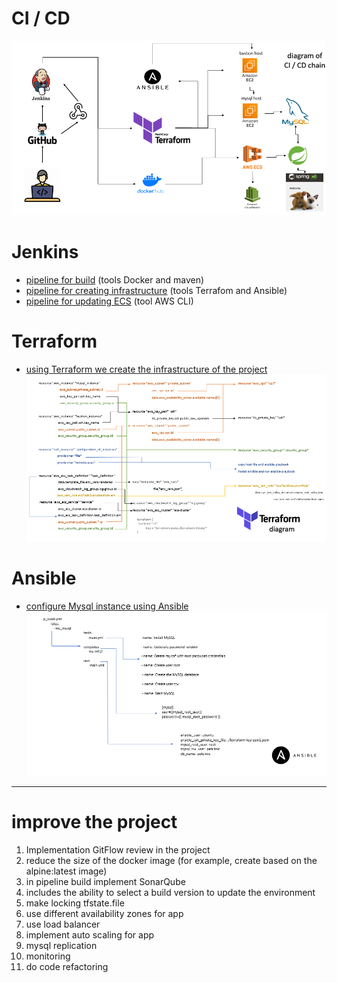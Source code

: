 # CI / CD
![image](https://github.com/tsv1982/infrastructure_petclinic/blob/main/imges/infra.png "diagram of CI - CD")
# Jenkins 
  + [pipeline for build](https://github.com/tsv1982/infrastructure_petclinic/blob/main/JenkinsFile/Jenkinsfile_build "Jenkinsfile_build") (tools Docker and maven)
  + [pipeline for creating infrastructure](https://github.com/tsv1982/infrastructure_petclinic/blob/main/JenkinsFile/Jenkinsfile_infra "Jenkinsfile_infra") (tools Terrafom and Ansible)
  + [pipeline for updating ECS](https://github.com/tsv1982/infrastructure_petclinic/blob/main/JenkinsFile/Jenkinsfile_update "Jenkinsfile_update") (tool AWS CLI)
# Terraform
+ [using Terraform we create the infrastructure of the project](https://github.com/tsv1982/infrastructure_petclinic/tree/main/terraform)
![image](https://github.com/tsv1982/infrastructure_petclinic/blob/main/imges/terraform.png "diagram of terraform")
# Ansible
+ [configure Mysql instance using Ansible](https://github.com/tsv1982/infrastructure_petclinic/tree/main/ansible)
![image](https://github.com/tsv1982/infrastructure_petclinic/blob/main/imges/ansible.png "diagram of terraform")
---
# improve the project
1. Implementation GitFlow review in the project
2. reduce the size of the docker image (for example, create based on the alpine:latest image)
3. in pipeline build implement SonarQube
4. includes the ability to select a build version to update the environment
5. make locking tfstate.file
6. use different availability zones for app
7. use load balancer 
8. implement auto scaling for app
9. mysql replication
10. monitoring
11. do code refactoring

